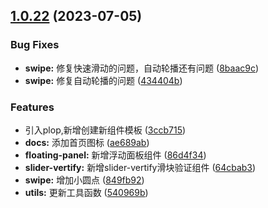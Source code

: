 ## [1.0.22](https://github.com/monsterxwx/uv-ui/compare/1.0.20...1.0.22) (2023-07-05)


### Bug Fixes

* **swipe:** 修复快速滑动的问题，自动轮播还有问题 ([8baac9c](https://github.com/monsterxwx/uv-ui/commit/8baac9c5645580eb617ecd4e5eb328746ca2646d))
* **swipe:** 修复自动轮播的问题 ([434404b](https://github.com/monsterxwx/uv-ui/commit/434404b6396f9639ca64ff6148b894e7617e3c34))


### Features

* 引入plop,新增创建新组件模板 ([3ccb715](https://github.com/monsterxwx/uv-ui/commit/3ccb7152f33343ae5abb5471e783f97f9ffdc603))
* **docs:** 添加首页图标 ([ae689ab](https://github.com/monsterxwx/uv-ui/commit/ae689ab8b6407efe5b0d83d0eda8c8dd22f61a62))
* **floating-panel:** 新增浮动面板组件 ([86d4f34](https://github.com/monsterxwx/uv-ui/commit/86d4f34617b929bc44541e5a669b614ffeb3e271))
* **slider-vertify:** 新增slider-vertify滑块验证组件 ([64cbab3](https://github.com/monsterxwx/uv-ui/commit/64cbab3bda1b7958027dc08c4fefd5b8e46435c8))
* **swipe:** 增加小圆点 ([849fb92](https://github.com/monsterxwx/uv-ui/commit/849fb927453e9cce43013d3347e7273e0b3db024))
* **utils:** 更新工具函数 ([540969b](https://github.com/monsterxwx/uv-ui/commit/540969b9e8a4f84747f6e03f5e3de9d9851fbb5d))



